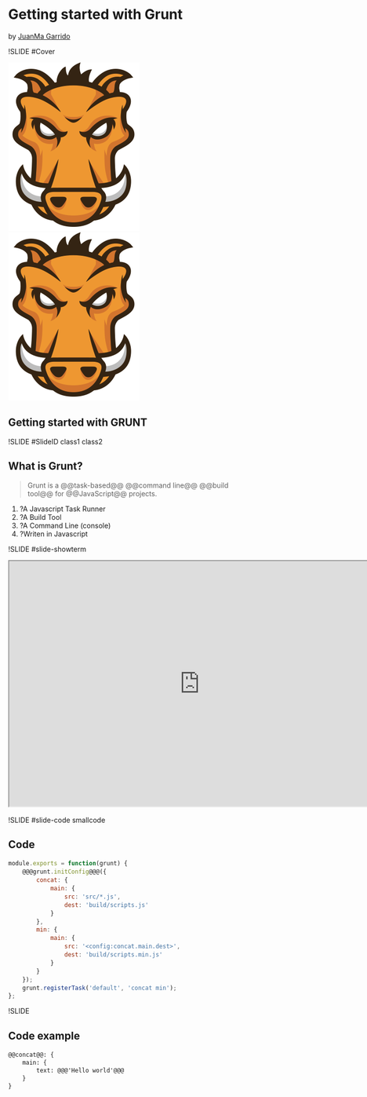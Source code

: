 # Getting started with Grunt

by [JuanMa Garrido](#slide-showterm)

<!-- slide 1 --> 

!SLIDE #Cover

![Grunt Logo](img/grunt-logo.png)
![Ironhak Logo](img/grunt-logo.png)

## Getting started with GRUNT

<!-- slide 2 --> 

!SLIDE #SlideID class1 class2

## What is Grunt?

> Grunt is a @@task-based@@ @@command line@@ @@build tool@@ for @@JavaScript@@ projects.

1. ?A Javascript Task Runner
1. ?A Build Tool
1. ?A Command Line (console)
1. ?Writen in Javascript


<!-- slide 3 --> 

!SLIDE #slide-showterm

<iframe src="http://showterm.io/7b5f8d42ba021511e627e" width="775" height="500"></iframe>

<!-- slide 4 --> 

!SLIDE #slide-code smallcode

## Code

```javascript
module.exports = function(grunt) {
	@@@grunt.initConfig@@@({
		concat: {
			main: {
				src: 'src/*.js',
				dest: 'build/scripts.js'
			}
		},
		min: {
			main: {
				src: '<config:concat.main.dest>',
				dest: 'build/scripts.min.js'
			}
		}
	});
	grunt.registerTask('default', 'concat min');
};
```

!SLIDE

## Code example

```
@@concat@@: {
    main: {
        text: @@@'Hello world'@@@
    }
}
```